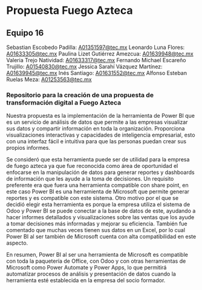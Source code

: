 # Propuesta Fuego Azteca

## Equipo 16

Sebastian Escobedo Padilla: A01351597@tec.mx
Leonardo Luna Flores: A01633305@tec.mx
Paulina Lizet Gutiérrez Amezcua: A01639948@tec.mx
Valeria Trejo Natividad: A01633317@tec.mx
Fernando Michael Escareño Trujillo: A01540830@tec.mx
Jessica Sarahí Vázquez Martínez: A01639945@tec.mx
Inés Santiago: A01631552@tec.mx
Alfonso Esteban Ruelas Meza: A01253563@tec.mx

### Repositorio para la creación de una propuesta de transformación digital a Fuego Azteca

Nuestra propuesta es la implementación de la herramienta de Power BI que es un servicio de análisis de datos que permite a las empresas visualizar sus datos y compartir información en toda la organización. Proporciona visualizaciones interactivas y capacidades de inteligencia empresarial, esto con una interfaz fácil e intuitiva para que las personas puedan crear sus propios informes.

Se consideró que esta herramienta puede ser de utilidad para la empresa de fuego azteca ya que fue reconocida como área de oportunidad el enfocarse en la manipulación de datos para generar reportes y dashboards de información que les ayude a la toma de decisiones. Un requisito preferente era que fuera una herramienta compatible con share point, en este caso Power BI es una herramienta de Microsoft que permite generar reportes y es compatible con este sistema. Otro motivo por el que se decidió elegir esta herramienta es porque la empresa utiliza el sistema de Odoo y Power BI se puede conectar a la base de datos de este, ayudando a hacer informes detallados y visualizaciones sobre las ventas que los ayude a tomar decisiones más informadas y mejorar su eficiencia. También fue comentado que muchas veces tienen sus datos en un Excel, por lo cual Power BI al ser también de Microsoft cuenta con alta compatibilidad en este aspecto.

En resumen, Power BI al ser una herramienta de Microsoft es compatible con toda la paquetería de Office, con Odoo y con otras herramientas de Microsoft como Power Automate y Power Apps, lo que permitirá automatizar procesos de análisis y presentación de datos cuando la herramienta esté establecida en la empresa del socio formador. 
